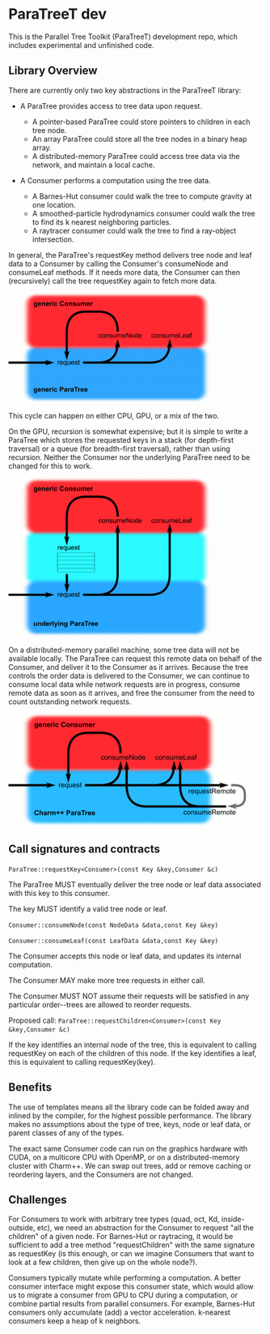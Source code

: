 # ParaTreeT dev

This is the Parallel Tree Toolkit (ParaTreeT) development repo, 
which includes experimental and unfinished code.

## Library Overview

There are currently only two key abstractions in the ParaTreeT library:

- A ParaTree provides access to tree data upon request.
    - A pointer-based ParaTree could store pointers to children in each tree node.
    - An array ParaTree could store all the tree nodes in a binary heap array.
    - A distributed-memory ParaTree could access tree data via the network, and 
      maintain a local cache.

- A Consumer performs a computation using the tree data.
    - A Barnes-Hut consumer could walk the tree to compute gravity at one location.
    - A smoothed-particle hydrodynamics consumer could walk the tree to find its k nearest neighboring particles.
    - A raytracer consumer could walk the tree to find a ray-object intersection.

In general, the ParaTree's requestKey<Consumer> method 
delivers tree node and leaf data to a Consumer by calling the 
Consumer's consumeNode and consumeLeaf methods.
If it needs more data, the Consumer can then (recursively) 
call the tree requestKey again to fetch more data.

<p>
<img alt="Generic overview of ParaTreeT library architecture"
     src="docs/img/paratreet_generic.png"    width=400px>
</p>

This cycle can happen on either CPU, GPU, or a mix of the two.

On the GPU, recursion is somewhat expensive; but it is simple to
write a ParaTree which stores the requested keys in a stack 
(for depth-first traversal) or a queue (for breadth-first traversal), 
rather than using recursion.  Neither the Consumer
nor the underlying ParaTree need to be changed for this to work.

<p>
<img alt="ParaTreeT tree queuing requests"
     src="docs/img/paratreet_queue.png"    width=400px>
</p>

On a distributed-memory parallel machine, some tree data will not
be available locally.  The ParaTree can request this remote data on behalf 
of the Consumer, and deliver it to the Consumer as it arrives.  Because the 
tree controls the order data is delivered to the Consumer, we can 
continue to consume local data while network requests are in progress,
consume remote data as soon as it arrives, and 
free the consumer from the need to count outstanding network requests.

<p>
<img alt="Distributed-memory Charm++ tree implementation"
     src="docs/img/paratreet_remote.png"    width=470px>
</p>

## Call signatures and contracts

```ParaTree::requestKey<Consumer>(const Key &key,Consumer &c)```

The ParaTree MUST eventually deliver the tree node or leaf data 
associated with this key to this consumer.

The key MUST identify a valid tree node or leaf.


```Consumer::consumeNode(const NodeData &data,const Key &key)```

```Consumer::consumeLeaf(const LeafData &data,const Key &key)```

The Consumer accepts this node or leaf data, and updates its 
internal computation.

The Consumer MAY make more tree requests in either call.

The Consumer MUST NOT assume their requests will be satisfied in
any particular order--trees are allowed to reorder requests.


Proposed call:
```ParaTree::requestChildren<Consumer>(const Key &key,Consumer &c)```

If the key identifies an internal node of the tree, this is 
equivalent to calling requestKey on each of the children of this node.
If the key identifies a leaf, this is equivalent to calling
requestKey(key).


## Benefits

The use of templates means all the library code can be folded away 
and inlined by the compiler, for the highest possible performance.
The library makes no assumptions about the type of tree, keys,
node or leaf data, or parent classes of any of the types.

The exact same Consumer code can run on the graphics hardware with CUDA,
on a multicore CPU with OpenMP, or on a distributed-memory cluster
with Charm++.  We can swap out trees, add or remove caching or reordering layers, 
and the Consumers are not changed.


## Challenges

For Consumers to work with arbitrary tree types (quad, oct, Kd, inside-outside, etc), we need an abstraction for the Consumer to request "all the children" of a given node.  For Barnes-Hut or raytracing, it would be sufficient to add a tree method "requestChildren" with the same signature as requestKey (is this enough, or can we imagine Consumers that want to look at a few children, then give up on the whole node?).

Consumers typically mutate while performing a computation.  A better consumer interface might expose this consumer state, which would allow us to migrate a consumer from GPU to CPU during a computation, or combine partial results from parallel consumers.  For example, Barnes-Hut consumers only accumulate (add) a vector acceleration.  k-nearest consumers keep a heap of k neighbors.  




